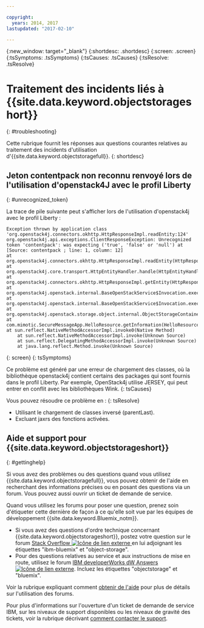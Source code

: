 ```yaml
---

copyright:
  years: 2014, 2017
lastupdated: "2017-02-10"

---
```

{:new_window: target="_blank"}
{:shortdesc: .shortdesc}
{:screen: .screen}
{:tsSymptoms: .tsSymptoms}
{:tsCauses: .tsCauses}
{:tsResolve: .tsResolve}

# Traitement des incidents liés à {{site.data.keyword.objectstorageshort}}
{: #troubleshooting}


Cette rubrique fournit les réponses aux questions courantes relatives au traitement des incidents d'utilisation d'{{site.data.keyword.objectstoragefull}}.
{: shortdesc}

## Jeton contentpack non reconnu renvoyé lors de l'utilisation d'openstack4J avec le profil Liberty
{: #unrecognized_token}


La trace de pile suivante peut s'afficher lors de l'utilisation d'openstack4j avec le profil Liberty :
```
Exception thrown by application class 'org.openstack4j.connectors.okhttp.HttpResponseImpl.readEntity:124'
org.openstack4j.api.exceptions.ClientResponseException: Unrecognized token 'contentpack': was expecting ('true', 'false' or 'null') at [Source: contentpack ; line: 1, column: 12]
at org.openstack4j.connectors.okhttp.HttpResponseImpl.readEntity(HttpResponseImpl.java:124)
at org.openstack4j.core.transport.HttpEntityHandler.handle(HttpEntityHandler.java:56)
at org.openstack4j.connectors.okhttp.HttpResponseImpl.getEntity(HttpResponseImpl.java:68)
at org.openstack4j.openstack.internal.BaseOpenStackService$Invocation.execute(BaseOpenStackService.java:169)
at org.openstack4j.openstack.internal.BaseOpenStackService$Invocation.execute(BaseOpenStackService.java:163)
at org.openstack4j.openstack.storage.object.internal.ObjectStorageContainerServiceImpl.list(ObjectStorageContainerServiceImpl.java:41)
at com.mimotic.SecureMessageApp.HelloResource.getInformation(HelloResource.java:47)
at sun.reflect.NativeMethodAccessorImpl.invoke0(Native Method)
    at sun.reflect.NativeMethodAccessorImpl.invoke(Unknown Source)
    at sun.reflect.DelegatingMethodAccessorImpl.invoke(Unknown Source)
    at java.lang.reflect.Method.invoke(Unknown Source)
```
{: screen}
{: tsSymptoms}


Ce problème est généré par une erreur de chargement des classes, où la bibliothèque openstack4j contient certains des packages qui sont fournis dans
le profil Liberty.  Par
exemple, OpenStack4j utilise JERSEY, qui peut entrer en conflit avec les bibliothèques Wink.
{: tsCauses}


Vous pouvez résoudre ce problème en :
{: tsResolve}
  * Utilisant le chargement de classes inversé (parentLast).
  * Excluant jaxrs des fonctions activées.


## Aide et support pour {{site.data.keyword.objectstorageshort}}
{: #gettinghelp}

Si vous avez des problèmes ou des questions quand vous utilisez {{site.data.keyword.objectstoragefull}}, vous pouvez obtenir de l'aide en recherchant des informations précises ou en posant des questions via un forum. Vous pouvez aussi ouvrir un ticket de demande de service.

Quand vous utilisez les forums pour poser une question, prenez soin d'étiqueter cette dernière de façon à ce qu'elle soit vue par les équipes de développement {{site.data.keyword.Bluemix_notm}}.

* Si vous avez des questions d'ordre technique concernant {{site.data.keyword.objectstorageshort}}, postez votre question sur le forum
<a href="http://stackoverflow.com/search?q=object-storage+ibm-bluemix" target="_blank">Stack Overflow <img src="../../icons/launch-glyph.svg" alt="Icône de lien
externe"> </a> en lui adjoignant les étiquettes "ibm-bluemix" et "object-storage".
* Pour des questions relatives au service et aux instructions de mise en route, utilisez le forum
<a href="https://developer.ibm.com/answers/topics/objectstorage/?smartspace=bluemix" target="_blank">IBM developerWorks dW Answers
<img src="../../icons/launch-glyph.svg" alt="Icône de lien externe"></a>. Incluez les étiquettes "objectstorage" et "bluemix".

Voir la rubrique expliquant comment [obtenir de l'aide](/docs/support/index.html#getting-help) pour plus de détails sur l'utilisation des forums.

Pour plus d'informations sur l'ouverture d'un ticket de demande de service IBM, sur les niveaux de support disponibles ou les niveaux de gravité des tickets, voir la rubrique décrivant [comment contacter le support](/docs/support/index.html#contacting-support).
